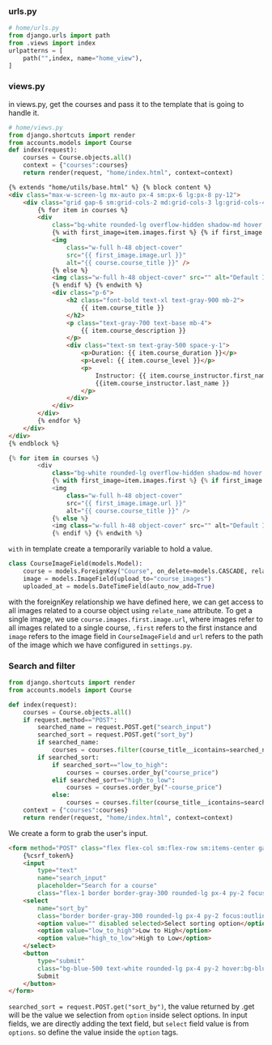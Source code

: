 ### urls.py

```py
# home/urls.py
from django.urls import path
from .views import index
urlpatterns = [
    path("",index, name="home_view"),
]
```

### views.py

in views.py, get the courses and pass it to the template that is going to handle it.

```py
# home/views.py
from django.shortcuts import render
from accounts.models import Course
def index(request):
    courses = Course.objects.all()
    context = {"courses":courses}
    return render(request, "home/index.html", context=context)
```

```html
{% extends "home/utils/base.html" %} {% block content %}
<div class="max-w-screen-lg mx-auto px-4 sm:px-6 lg:px-8 py-12">
	<div class="grid gap-6 sm:grid-cols-2 md:grid-cols-3 lg:grid-cols-4">
		{% for item in courses %}
		<div
			class="bg-white rounded-lg overflow-hidden shadow-md hover:shadow-lg transition-shadow duration-300">
			{% with first_image=item.images.first %} {% if first_image %}
			<img
				class="w-full h-48 object-cover"
				src="{{ first_image.image.url }}"
				alt="{{ course.course_title }}" />
			{% else %}
			<img class="w-full h-48 object-cover" src="" alt="Default Image" />
			{% endif %} {% endwith %}
			<div class="p-6">
				<h2 class="font-bold text-xl text-gray-900 mb-2">
					{{ item.course_title }}
				</h2>
				<p class="text-gray-700 text-base mb-4">
					{{ item.course_description }}
				</p>
				<div class="text-sm text-gray-500 space-y-1">
					<p>Duration: {{ item.course_duration }}</p>
					<p>Level: {{ item.course_level }}</p>
					<p>
						Instructor: {{ item.course_instructor.first_name }}
						{{item.course_instructor.last_name }}
					</p>
				</div>
			</div>
		</div>
		{% endfor %}
	</div>
</div>
{% endblock %}
```

```py
{% for item in courses %}
		<div
			class="bg-white rounded-lg overflow-hidden shadow-md hover:shadow-lg transition-shadow duration-300">
			{% with first_image=item.images.first %} {% if first_image %}
			<img
				class="w-full h-48 object-cover"
				src="{{ first_image.image.url }}"
				alt="{{ course.course_title }}" />
			{% else %}
			<img class="w-full h-48 object-cover" src="" alt="Default Image" />
			{% endif %} {% endwith %}

```

`with` in template create a temporarily variable to hold a value.

```py
class CourseImageField(models.Model):
    course = models.ForeignKey("Course", on_delete=models.CASCADE, related_name="images")
    image = models.ImageField(upload_to="course_images")
    uploaded_at = models.DateTimeField(auto_now_add=True)
```

with the foreignKey relationship we have defined here, we can get access to all images related to a course object using `relate_name` attribute.
To get a single image, we use `course.images.first.image.url`, where images refer to all images related to a single course, `.first` refers to the first instance and `image` refers to the image field in `CourseImageField` and `url` refers to the path of the image which we have configured in `settings.py`.

### Search and filter

```py
from django.shortcuts import render
from accounts.models import Course

def index(request):
    courses = Course.objects.all()
    if request.method=="POST":
        searched_name = request.POST.get("search_input")
        searched_sort = request.POST.get("sort_by")
        if searched_name:
            courses = courses.filter(course_title__icontains=searched_name)
        if searched_sort:
            if searched_sort=="low_to_high":
                courses = courses.order_by("course_price")
            elif searched_sort=="high_to_low":
                courses = courses.order_by("-course_price")
            else:
                courses = courses.filter(course_title__icontains=searched_name)
    context = {"courses":courses}
    return render(request, "home/index.html", context=context)
```

We create a form to grab the user's input.

```html
<form method="POST" class="flex flex-col sm:flex-row sm:items-center gap-4">
	{%csrf_token%}
	<input
		type="text"
		name="search_input"
		placeholder="Search for a course"
		class="flex-1 border border-gray-300 rounded-lg px-4 py-2 focus:outline-none focus:ring-2 focus:ring-blue-500 focus:border-transparent" />
	<select
		name="sort_by"
		class="border border-gray-300 rounded-lg px-4 py-2 focus:outline-none focus:ring-2 focus:ring-blue-500 focus:border-transparent">
		<option value="" disabled selected>Select sorting option</option>
		<option value="low_to_high">Low to High</option>
		<option value="high_to_low">High to Low</option>
	</select>
	<button
		type="submit"
		class="bg-blue-500 text-white rounded-lg px-4 py-2 hover:bg-blue-600 transition duration-200">
		Submit
	</button>
</form>
```

`searched_sort = request.POST.get("sort_by")`, the value returned by .get will be the value we selection from `option` inside select options.
In input fields, we are directly adding the text field, but `select` field value is from `options`.
so define the value inside the `option` tags.
